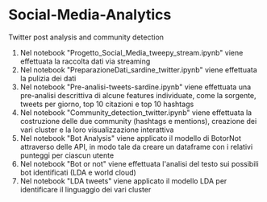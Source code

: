 # Social-Media-Analytics
Twitter post analysis and community detection

1) Nel notebook "Progetto_Social_Media_tweepy_stream.ipynb" viene effettuata la raccolta dati via streaming 
2) Nel notebook "PreparazioneDati_sardine_twitter.ipynb" viene effettuata la pulizia dei dati 
3) Nel notebook "Pre-analisi-tweets-sardine.ipynb" viene effettuata una pre-analisi descrittiva di alcune features individuate, come la sorgente, tweets per giorno, top 10 citazioni e top 10 hashtags
4) Nel notebook "Community_detection_twitter.ipynb" viene effettuata la costruzione delle due community (hashtags e mentions), creazione dei vari cluster e la loro visualizzazione interattiva
5) Nel notebook "Bot Analysis" viene applicato il modello di BotorNot attraverso delle API, in modo tale da creare un dataframe con i relativi punteggi per ciascun utente
6) Nel notebook "Bot or not" viene effettuata l'analisi del testo sui possibili bot identificati (LDA e world cloud) 
7) Nel notebook "LDA tweets" viene applicato il modello LDA per identificare il linguaggio dei vari cluster 

